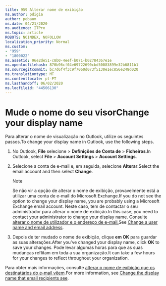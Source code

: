 ```yaml
---
title: 959 Alterar nome de exibição
ms.author: pdigia
author: pebaum
ms.date: 04/21/2020
ms.audience: ITPro
ms.topic: article
ROBOTS: NOINDEX, NOFOLLOW
localization_priority: Normal
ms.custom:
- "959"
- "1800022"
ms.assetid: 96e2de51-c8b0-4eef-b071-b02784367e1e
ms.openlocfilehash: 870b96cf04e69722690cbd50083899e32b6811b1
ms.sourcegitcommit: bc7d6f4f3c9f7060d073f5130e1ec856e248d020
ms.translationtype: MT
ms.contentlocale: pt-PT
ms.lasthandoff: 06/02/2020
ms.locfileid: "44506130"
---
```

# <a name="change-your-display-name"></a><span data-ttu-id="c22cf-102">Mude o nome do seu visor</span><span class="sxs-lookup"><span data-stu-id="c22cf-102">Change your display name</span></span>
  
<span data-ttu-id="c22cf-103">Para alterar o nome de visualização no Outlook, utilize os seguintes passos.</span><span class="sxs-lookup"><span data-stu-id="c22cf-103">To change your display name in Outlook, use the following steps.</span></span>
  
1. <span data-ttu-id="c22cf-104">No Outlook, **File** selecione \> **Definições de Conta de** \> **Ficheiros**.</span><span class="sxs-lookup"><span data-stu-id="c22cf-104">In Outlook, select **File** \> **Account Settings** \> **Account Settings**.</span></span>

2. <span data-ttu-id="c22cf-105">Selecione a conta de e-mail e, em seguida, selecione **Alterar**.</span><span class="sxs-lookup"><span data-stu-id="c22cf-105">Select the email account and then select **Change**.</span></span>

    > [!NOTE]
    > <span data-ttu-id="c22cf-106">Se não vir a opção de alterar o nome de exibição, provavelmente está a utilizar uma conta de e-mail do Microsoft Exchange.</span><span class="sxs-lookup"><span data-stu-id="c22cf-106">If you do not see the option to change your display name, you are probably using a Microsoft Exchange email account.</span></span> <span data-ttu-id="c22cf-107">Neste caso, tem de contactar o seu administrador para alterar o nome de exibição.</span><span class="sxs-lookup"><span data-stu-id="c22cf-107">In this case, you need to contact your administrator to change your display name.</span></span> <span data-ttu-id="c22cf-108">Consulte [alterar o nome de utilizador e o endereço de e-mail.](https://docs.microsoft.com/microsoft-365/admin/add-users/change-a-user-name-and-email-address)</span><span class="sxs-lookup"><span data-stu-id="c22cf-108">See [Change a user name and email address](https://docs.microsoft.com/microsoft-365/admin/add-users/change-a-user-name-and-email-address).</span></span>
  
3. <span data-ttu-id="c22cf-109">Depois de ter mudado o nome de exibição, clique **em OK** para guardar as suas alterações.</span><span class="sxs-lookup"><span data-stu-id="c22cf-109">After you've changed your display name, click **OK** to save your changes.</span></span> <span data-ttu-id="c22cf-110">Pode levar algumas horas para que as suas mudanças reflitam em toda a sua organização.</span><span class="sxs-lookup"><span data-stu-id="c22cf-110">It can take a few hours for your changes to reflect throughout your organization.</span></span>

<span data-ttu-id="c22cf-111">Para obter mais informações, consulte [alterar o nome de exibição que os destinatários do e-mail vêem](https://support.office.com/article/2b53331a-ba2a-4803-88dc-ac9fe376c8a9.aspx).</span><span class="sxs-lookup"><span data-stu-id="c22cf-111">For more information, see [Change the display name that email recipients see](https://support.office.com/article/2b53331a-ba2a-4803-88dc-ac9fe376c8a9.aspx).</span></span>
  